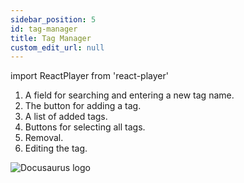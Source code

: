 ```yaml
---
sidebar_position: 5
id: tag-manager
title: Tag Manager
custom_edit_url: null
---
```

import ReactPlayer from 'react-player'

1. A field for searching and entering a new tag name.
2. The button for adding a tag.
3. A list of added tags.
4. Buttons for selecting all tags.
5. Removal.
6. Editing the tag.

![Docusaurus logo](/img/3-soft/2-start-window/5-tags/eng/tags-1.png)